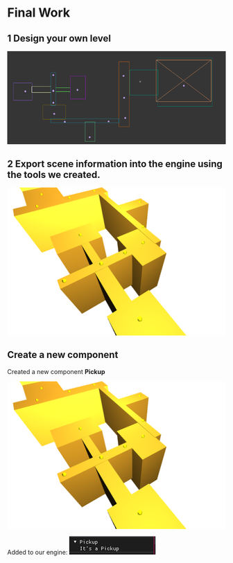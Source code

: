
# Final Work

## 1 Design your own level

![Map](readme_content/map.PNG)

## 2 Export scene information into the engine using the tools we created.

![shot scene](readme_content/shot.png)

## Create a new component

Created a new component **Pickup**

![shot scene](readme_content/shot.png)

Added to our engine:
![shot scene](readme_content/pickupComp.png)


